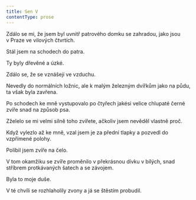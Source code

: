 ```yaml
---
title: Sen V
contentType: prose
---
```


  

Zdálo se mi, že jsem byl uvnitř patrového domku se zahradou, jako jsou v Praze ve vilových čtvrtích.

Stál jsem na schodech do patra.

Ty byly dřevěné a úzké.

Zdálo se, že se vznášejí ve vzduchu.

Nevedly do normálních ložnic, ale k malým železným dvířkům jako na půdu, ta však byla zavřena.

Po schodech ke mně vystupovalo po čtyřech jakési velice chlupaté černé zvíře snad na způsob psa.

Zželelo se mi velmi silně toho zvířete, ačkoliv jsem nevěděl vlastně proč.

Když vylezlo až ke mně, vzal jsem je za přední tlapky a pozvedl do vzpřímené polohy.

Políbil jsem zvíře na čelo.

V tom okamžiku se zvíře proměnilo v překrásnou dívku v bílých, snad stříbrem protkávaných šatech a se závojem.

Byla to moje duše.

V té chvíli se rozhlaholily zvony a já se štěstím probudil.
